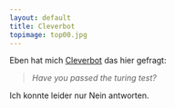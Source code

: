 ```yaml
---
layout: default
title: Cleverbot
topimage: top00.jpg
---
```


Eben hat mich [Cleverbot](http://cleverbot.com/) das hier gefragt:

> *Have you passed the turing test?*

Ich konnte leider nur Nein antworten.
